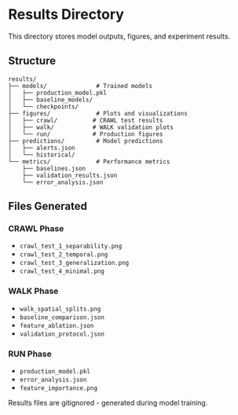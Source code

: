 # Results Directory

This directory stores model outputs, figures, and experiment results.

## Structure

```
results/
├── models/              # Trained models
│   ├── production_model.pkl
│   ├── baseline_models/
│   └── checkpoints/
├── figures/             # Plots and visualizations
│   ├── crawl/          # CRAWL test results
│   ├── walk/           # WALK validation plots
│   └── run/            # Production figures
├── predictions/         # Model predictions
│   ├── alerts.json
│   └── historical/
└── metrics/             # Performance metrics
    ├── baselines.json
    ├── validation_results.json
    └── error_analysis.json
```

## Files Generated

### CRAWL Phase
- `crawl_test_1_separability.png`
- `crawl_test_2_temporal.png`
- `crawl_test_3_generalization.png`
- `crawl_test_4_minimal.png`

### WALK Phase
- `walk_spatial_splits.png`
- `baseline_comparison.json`
- `feature_ablation.json`
- `validation_protocol.json`

### RUN Phase
- `production_model.pkl`
- `error_analysis.json`
- `feature_importance.png`

Results files are gitignored - generated during model training.
